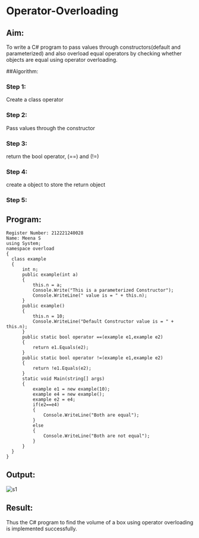 # Operator-Overloading

## Aim:
 To write a C# program to pass values through constructors(default and parameterized) and also overload equal operators by checking whether objects are equal using operator overloading. 
 
 ##Algorithm:
### Step 1:
Create a class operator

### Step 2:
Pass values through the constructor

### Step 3:
return the bool operator, (==) and (!=)

### Step 4:
create a object to store the return object

### Step 5:

 
 
 ## Program:
 ```
 Register Number: 212221240028
 Name: Meena S
using System;
namespace overload
{
   class example
   {
       int n;
       public example(int a)
       {
           this.n = a;
           Console.Write("This is a parameterized Constructor");
           Console.WriteLine(" value is = " + this.n);
       }
       public example()
       {
           this.n = 10;
           Console.WriteLine("Default Constructor value is = " + this.n);
       }
       public static bool operator ==(example e1,example e2)
       {
           return e1.Equals(e2);
       }
       public static bool operator !=(example e1,example e2)
       {
           return !e1.Equals(e2);
       }
       static void Main(string[] args)
       {
           example e1 = new example(10);
           example e4 = new example();
           example e2 = e4;
           if(e2==e4)
           {
               Console.WriteLine("Both are equal");
           }
           else
           {
               Console.WriteLine("Both are not equal");
           }
       }
   }
}
 ```
 ## Output:
 ![s1](https://user-images.githubusercontent.com/94677128/236853944-f8c30c58-8f69-47c3-bd7f-c72b93a2926a.png)

 
 ## Result:
 Thus the C# program to find the volume of a box using operator overloading is implemented successfully.
